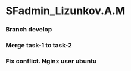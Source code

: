 # SFadmin_Lizunkov.A.M
### Branch develop
### Merge task-1 to task-2
### Fix conflict. Nginx user ubuntu
